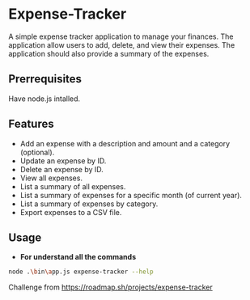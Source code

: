 # Expense-Tracker
A  simple expense tracker application to manage your finances. The application allow users to add, delete, and view their expenses. The application should also provide a summary of the expenses.

## Prerrequisites

Have node.js intalled.

## Features

- Add an expense with a description and amount and a category (optional).
- Update an expense by ID.
- Delete an expense by ID.
- View all expenses.
- List a summary of all expenses.
- List a summary of expenses for a specific month (of current year).
- List a summary of expenses by category.
- Export expenses to a CSV file.

## Usage

- **For understand all the commands**
```bash
node .\bin\app.js expense-tracker --help
```


Challenge from https://roadmap.sh/projects/expense-tracker

